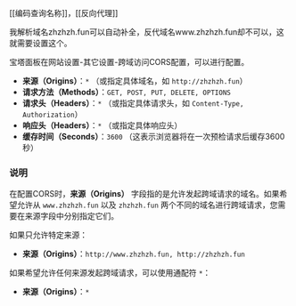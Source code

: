[[编码查询名称]]，[[反向代理]]

我解析域名zhzhzh.fun可以自动补全，反代域名www.zhzhzh.fun却不可以，这就需要设置这个。

宝塔面板在网站设置-其它设置-跨域访问CORS配置，可以进行配置。


- **来源（Origins）**：`*` （或指定具体域名，如 `http://zhzhzh.fun`）
- **请求方法（Methods）**：`GET, POST, PUT, DELETE, OPTIONS`
- **请求头（Headers）**：`*` （或指定具体请求头，如 `Content-Type, Authorization`）
- **响应头（Headers）**：`*` （或指定具体响应头）
- **缓存时间（Seconds）**：`3600` （这表示浏览器将在一次预检请求后缓存3600秒）

### 说明
在配置CORS时，**来源（Origins）** 字段指的是允许发起跨域请求的域名。如果希望允许从 `www.zhzhzh.fun` 以及 `zhzhzh.fun` 两个不同的域名进行跨域请求，您需要在来源字段中分别指定它们。

如果只允许特定来源：

- **来源（Origins）**：`http://www.zhzhzh.fun, http://zhzhzh.fun`

如果希望允许任何来源发起跨域请求，可以使用通配符 `*`：

- **来源（Origins）**：`*`